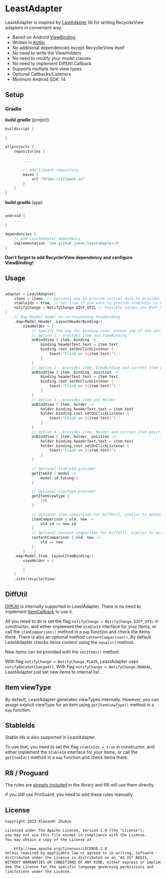 # LeastAdapter

LeastAdapter is inspired by [LastAdapter](https://github.com/nitrico/LastAdapter) lib for writing
RecyclerView adapters in convenient way.

* Based on Android [ViewBinding](https://developer.android.com/topic/libraries/view-binding)
* Written in [Kotlin](http://kotlinlang.org)
* No additional dependencies except RecyclerView itself
* No need to write the ViewHolders
* No need to modify your model classes
* No need to implement DiffUtil.Callback
* Supports multiple item view types
* Optional Callbacks/Listeners
* Minimum Android SDK: 14

## Setup

### Gradle

**build.gradle** (project)

```gradle
buildscript {
    ...
}

allprojects {
    repositories {
    
        ...
        
        // Add jitpack repository
        maven {
            url "https://jitpack.io"  
        }
    }
}
```

**build.gradle** (app)

```gradle

android {
    ...
}
  
dependencies {
    // Add LeastAdapter dependency
    implementation 'com.github.jukov:leastadapter:8'
}
```

**Don't forget to add RecyclerView dependency and configure ViewBinding!**

## Usage

```kotlin

adapter = LeastAdapter(
    items = items, // Optional way to provide initial data to provider
    stableIds = true, // Set true if you want to provide stableIds to RecyclerView
    notifyChange = NotifyChange.DIFF_UTIL // Possible values are DIFF_UTIL, PLAIN, MANUAL
)
    // Map Header model to corresponding ViewBinding
    .map<Model.Header, LayoutHeaderBinding>(
        viewHolder = {
            // Specify the way for binding view. Choose one of the options:
            // Option 1 - provides item and ViewBinding
            onBindView { item, binding ->
                binding.headerText.text = item.text
                binding.root.setOnClickListener {
                    toast("Click on ${item.text}")
                }
            }
            // Option 2 - provides item, ViewBinding and current item position
            onBindView { item, binding, position ->
                binding.headerText.text = item.text
                binding.root.setOnClickListener {
                    toast("Click on ${item.text}")
                }
            }
            // Option 3 - provides item and Holder
            onBindView { item, holder ->
                holder.binding.headerText.text = item.text
                holder.binding.root.setOnClickListener {
                    toast("Click on ${item.text}")
                }
            }
            // Option 4 - provides item, Holder and current item position
            onBindView { item, holder, position ->
                holder.binding.headerText.text = item.text
                holder.binding.root.setOnClickListener {
                    toast("Click on ${item.text}")
                }
            }
            
            // Optional stableId provider
            getItemId { model ->
                model.id.toLong()
            }

            // Optional viewType provider
            getItemViewType { 
                100
            }
            
            // Optional item comparison for DiffUtil, similar to method DiffUtil.Callback.areItemsTheSame()
            itemComparison { old, new ->  
                old.id == new.id
            }
            // Optional content comparison for DiffUtil, similar to method DiffUtil.Callback.areContentsTheSame()
            contentComparison { old, new ->
                old == new
            }
        }    )
    .map<Model.Item, LayoutItemBinding>(
        viewHolder = {
            ...
        }
    )
    .into(recyclerView)

```

## DiffUtil

[DiffUtil](https://developer.android.com/reference/androidx/recyclerview/widget/DiffUtil) is internally supported in LeastAdapter. There is no need to implement [ItemCallback](https://developer.android.com/reference/androidx/recyclerview/widget/DiffUtil.ItemCallback) to use it.

All you need to do is set the flag `notifyChange = NotifyChange.DIFF_UTIL` in constructor, and either implement the `StableId` interface for your Items, or call the `itemComparison()` method in a `map` function and check the items there.
There is also an optional method `contentComparison()`. By default LeastAdapter checks items content using the `equals()` method.

New items can be provided with the `setItems()` method.

With flag `notifyChange = NotifyChange.PLAIN`, LeastAdapter uses `notifyDataSetChanged()`.
With flag `notifyChange = NotifyChange.MANUAL`, LeastAdapter just set new items to internal list`.

## Item viewType

By default, LeastAdapter generates viewTypes internally. However, you can assign explicit viewType for an item using `getItemViewType()` method in a `map` function.

## StableIds

Stable ids is also supported in LeastAdapter.

To use that, you need to set the flag `stableIds = true` in constructor, and either implement the `StableId` interface for your Items, or call the `getItemId()` method in a `map` function and check items there.

## R8 / Proguard

The rules are [already included](leastadapter/proguard-rules.txt) in the library and R8 will use them directly.

If you still use ProGuard, you need to add these rules manually.

## License

```txt
Copyright 2023 Alexandr Zhukov 

Licensed under the Apache License, Version 2.0 (the "License");
you may not use this file except in compliance with the License.
You may obtain a copy of the License at

    http://www.apache.org/licenses/LICENSE-2.0
Unless required by applicable law or agreed to in writing, software
distributed under the License is distributed on an "AS IS" BASIS,
WITHOUT WARRANTIES OR CONDITIONS OF ANY KIND, either express or implied.
See the License for the specific language governing permissions and
limitations under the License.
```